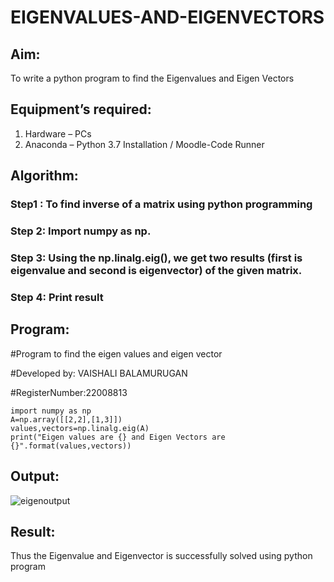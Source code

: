 # EIGENVALUES-AND-EIGENVECTORS
## Aim:
To write a python program to find the Eigenvalues and Eigen Vectors
## Equipment’s required:
1. 	Hardware – PCs
2. 	Anaconda – Python 3.7 Installation / Moodle-Code Runner
## Algorithm:
### Step1 :  To find inverse of a matrix using python programming

### Step 2: Import numpy as np.
### Step 3: Using the np.linalg.eig(),  we get two results (first is eigenvalue and second is eigenvector) of the given matrix.
### Step 4:  Print result


## Program:
#Program to find the eigen values and eigen vector

#Developed by: VAISHALI BALAMURUGAN

#RegisterNumber:22008813

```
import numpy as np
A=np.array([[2,2],[1,3]])
values,vectors=np.linalg.eig(A)
print("Eigen values are {} and Eigen Vectors are {}".format(values,vectors))
```

## Output:

![eigenoutput](https://user-images.githubusercontent.com/119390134/212458011-270a986d-5e64-4a11-9d17-4cc2fd62b70d.png)


## Result:
Thus the Eigenvalue and Eigenvector is successfully solved using python program
